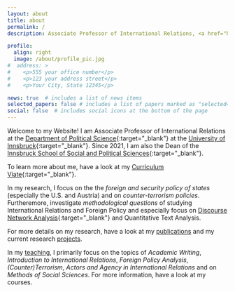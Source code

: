 ```yaml
---
layout: about
title: about
permalink: /
description: Associate Professor of International Relations, <a href="https://www.uibk.ac.at/">University of Innsbruck</a>.

profile:
  align: right
  image: /about/profile_pic.jpg
#  address: >
#    <p>555 your office number</p>
#    <p>123 your address street</p>
#    <p>Your City, State 12345</p>

news: true  # includes a list of news items
selected_papers: false # includes a list of papers marked as "selected={true}"
social: false  # includes social icons at the bottom of the page
---
```


Welcome to my Website! I am Associate Professor of International Relations at the [Department of Political Science](https://www.uibk.ac.at/politikwissenschaft/){:target="\_blank"} at the [University of Innsbruck](https://www.uibk.ac.at/){:target="\_blank"}. Since 2021, I am also the Dean of the [Innsbruck School of Social and Political Sciences](https://www.uibk.ac.at/fakultaeten/social-and-political-sciences/){:target="\_blank"}.

To learn more about me, have a look at my [Curriculum Viate](https://drive.google.com/file/d/1nNnbLR7fQZKCrP_1imjyb-tGEBSWbaWd/view?usp=sharing){:target="\_blank"}.

In my research, I focus on the the *foreign and security policy of states* (especially the U.S. and Austria) and on *counter-terrorism policies*. Furtheremore, investigate *methodological questions* of studying International Relations and Foreign Policy and especially focus on [Discourse Network Analysis](https://github.com/leifeld/dna){:target="\_blank"} and Quantitative Text Analysis.

For more details on my research, have a look at my [publications](/publications/) and my current research [projects](/projects/).

In my [teaching](/projects/), I primarily focus on the topics of *Academic Writing*, *Introduction to International Relations*, *Foreign Policy Analysis*, *(Counter)Terrorism*, *Actors and Agency in International Relations* and on *Methods of Social Sciences*. For more information, have a look at my courses.